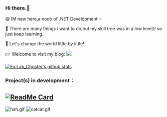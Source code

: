 ###    Hi there.👋</br>
  😆 IM new here,a noob of .NET Development ···
  
  🍺 There are many things i want to do,but my skill tree was in a low level// so just keep learning..
  
  🚀 Let's change the world little by little!
  
  👉 Welcome to visit my blog:   [![](https://shields.io/badge/Blog-Welcome!-9cf?logo=stellar&style=flat-square)](http://tinystarovo.gitee.io/)</br></br>
  [![Fx.Lab_Christer's github stats](https://github-readme-stats.vercel.app/api?username=FreeXMelody&show_icons=true&theme=vue)](https://github.com/FreeXMelody/github-readme-stats)

### Project(s) in development：
[![ReadMe Card](https://github-readme-stats.vercel.app/api/pin/?username=FreeXMelody&repo=RapidController&theme=vue)](https://github.com/FreeXMelody/RapidController)
---

![hah.gif](https://i.loli.net/2020/12/11/JohR4pDF2gWG7iK.gif)
![catcat.gif](https://i.loli.net/2020/12/11/sImSi1TbE8uM9jQ.gif)
